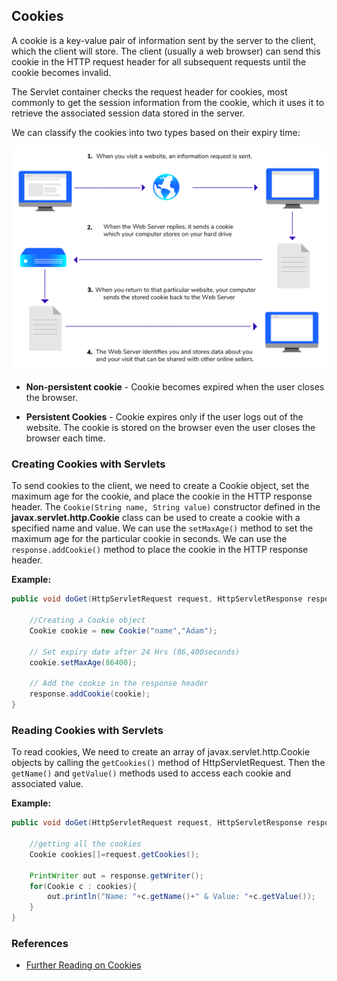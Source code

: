 ## Cookies

A cookie is a key-value pair of information sent by the server to the client, which the client will store.  The client (usually a web browser) can send this cookie in the HTTP request header for all subsequent requests until the cookie becomes invalid.

The Servlet container checks the request header for cookies, most commonly to get the session information from the cookie, which it uses it to retrieve the associated session data stored in the server.

We can classify the cookies into two types based on their expiry time:

![cookies](./../images/cookies-1.png)

* **Non-persistent cookie** - Cookie becomes expired when the user closes the browser.

* **Persistent Cookies** - Cookie expires only if the user logs out of the website.  The cookie is stored on the browser even the user closes the browser each time. 

### Creating Cookies with Servlets

To send cookies to the client, we need to create a Cookie object, set the maximum age for the cookie, and place the cookie in the HTTP response header.
The `Cookie(String name, String value)` constructor defined in the **javax.servlet.http.Cookie** class can be used to create a cookie with a specified name and value. We can use the `setMaxAge()` method to set the maximum age for the particular cookie in seconds. We can use the `response.addCookie()` method to place the cookie in the HTTP response header.

**Example:**
```java
public void doGet(HttpServletRequest request, HttpServletResponse response)throws ServletException, IOException {
    
    //Creating a Cookie object
    Cookie cookie = new Cookie("name","Adam");
    
    // Set expiry date after 24 Hrs (86,400seconds)
    cookie.setMaxAge(86400);
    
    // Add the cookie in the response header
    response.addCookie(cookie);
}
```

### Reading Cookies with Servlets

To read cookies, We need to create an array of javax.servlet.http.Cookie objects by calling the `getCookies()` method of HttpServletRequest. Then the `getName()` and `getValue()` methods used to access each cookie and associated value.


**Example:**
```java
public void doGet(HttpServletRequest request, HttpServletResponse response)throws ServletException, IOException {

    //getting all the cookies
    Cookie cookies[]=request.getCookies();
 
    PrintWriter out = response.getWriter();
    for(Cookie c : cookies){  
        out.println("Name: "+c.getName()+" & Value: "+c.getValue());
    }
}
```

### References
* [Further Reading on Cookies](https://www.geeksforgeeks.org/javax-servlet-http-cookie-class-java/)


